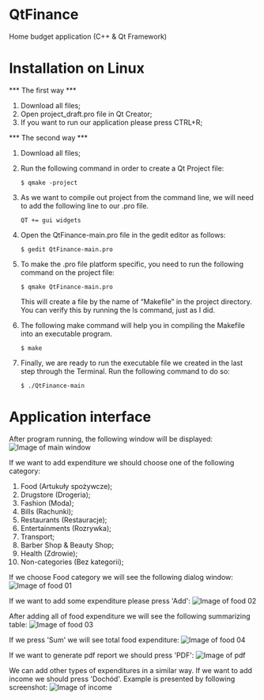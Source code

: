 # QtFinance
Home budget application (C++ &amp; Qt Framework)

# Installation on Linux
*** The first way ***
1. Download all files;
2. Open project_draft.pro file in Qt Creator;
3. If you want to run our application please press CTRL+R;

*** The second way ***
1. Download all files;
2. Run the following command in order to create a Qt Project file:

   ```$ qmake -project```
3. As we want to compile out project from the command line, we will need to add the following line to our .pro file.
 
   ```QT += gui widgets```
4. Open the QtFinance-main.pro file in the gedit editor as follows:
 
   ```$ gedit QtFinance-main.pro```
5. To make the .pro file platform specific, you need to run the following command on the project file:
 
   ```$ qmake QtFinance-main.pro``` 
 
   This will create a file by the name of “Makefile” in the project directory. You can verify this by running the ls command,    just as I did.
   
6. The following make command will help you in compiling the Makefile into an executable program. 

   ```$ make```

7. Finally, we are ready to run the executable file we created in the last step through the Terminal. Run the following command to do so: 
 
   ```$ ./QtFinance-main```

# Application interface
After program running, the following window will be displayed:
![Image of main window](https://github.com/slovinskyi/QtFinance/blob/main/images/mainwindow.png)

If we want to add expenditure we should choose one of the following category:
1. Food (Artukuły spożywcze);
2. Drugstore (Drogeria);
3. Fashion (Moda);
4. Bills (Rachunki);
5. Restaurants (Restauracje);
6. Entertainments (Rozrywka);
7. Transport;
8. Barber Shop & Beauty Shop;
9. Health (Zdrowie);
10. Non-categories (Bez kategorii);

If we choose Food category we will see the following dialog window:
![Image of food 01](https://github.com/slovinskyi/QtFinance/blob/main/images/food_dialog_01.png)

If we want to add some expenditure please press 'Add':
![Image of food 02](https://github.com/slovinskyi/QtFinance/blob/main/images/food_dialog_02.png)

After adding all of food expenditure we will see the following summarizing table:
![Image of food 03](https://github.com/slovinskyi/QtFinance/blob/main/images/food_dialog_03.png)

If we press 'Sum' we will see total food expenditure:
![Image of food 04](https://github.com/slovinskyi/QtFinance/blob/main/images/food_dialog_04.png)

If we want to generate pdf report we should press 'PDF':
![Image of pdf](https://github.com/slovinskyi/QtFinance/blob/main/images/food_report.png)

We can add other types of expenditures in a similar way. If we want to add income we should press 'Dochód'. Example is presented by following screenshot:
![Image of income](https://github.com/slovinskyi/QtFinance/blob/main/images/income.png)



